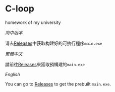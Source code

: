 # C-loop
homework of my university

*简中版本*

请去[Releases](https://github.com/Ethanol14514/C-loop/releases)中获取构建好的可执行程序`main.exe`

*繁體中文*

請前往[Releases](https://github.com/Ethanol14514/C-loop/releases)來獲取預構建的`main.exe`

*English*

You can go to [Releases](https://github.com/Ethanol14514/C-loop/releases) to get the prebuilt `main.exe`.